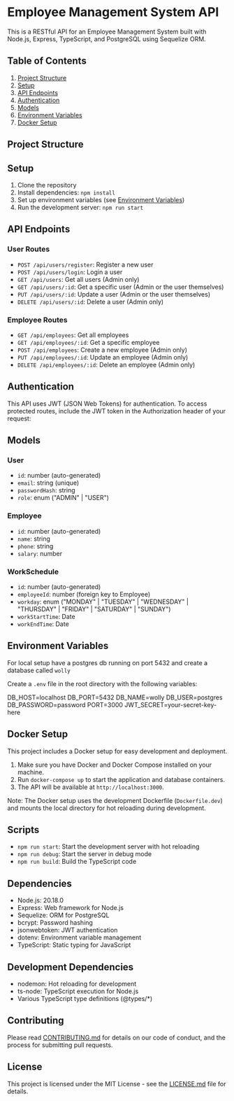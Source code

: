 # Employee Management System API

This is a RESTful API for an Employee Management System built with Node.js, Express, TypeScript, and PostgreSQL using Sequelize ORM.

## Table of Contents

1. [Project Structure](#project-structure)
2. [Setup](#setup)
3. [API Endpoints](#api-endpoints)
4. [Authentication](#authentication)
5. [Models](#models)
6. [Environment Variables](#environment-variables)
7. [Docker Setup](#docker-setup)

## Project Structure

## Setup

1. Clone the repository
2. Install dependencies: `npm install`
3. Set up environment variables (see [Environment Variables](#environment-variables))
4. Run the development server: `npm run start`

## API Endpoints

### User Routes

- `POST /api/users/register`: Register a new user
- `POST /api/users/login`: Login a user
- `GET /api/users`: Get all users (Admin only)
- `GET /api/users/:id`: Get a specific user (Admin or the user themselves)
- `PUT /api/users/:id`: Update a user (Admin or the user themselves)
- `DELETE /api/users/:id`: Delete a user (Admin only)

### Employee Routes

- `GET /api/employees`: Get all employees
- `GET /api/employees/:id`: Get a specific employee
- `POST /api/employees`: Create a new employee (Admin only)
- `PUT /api/employees/:id`: Update an employee (Admin only)
- `DELETE /api/employees/:id`: Delete an employee (Admin only)

## Authentication

This API uses JWT (JSON Web Tokens) for authentication. To access protected routes, include the JWT token in the Authorization header of your request:

## Models

### User

- `id`: number (auto-generated)
- `email`: string (unique)
- `passwordHash`: string
- `role`: enum ("ADMIN" | "USER")

### Employee

- `id`: number (auto-generated)
- `name`: string
- `phone`: string
- `salary`: number

### WorkSchedule

- `id`: number (auto-generated)
- `employeeId`: number (foreign key to Employee)
- `workday`: enum ("MONDAY" | "TUESDAY" | "WEDNESDAY" | "THURSDAY" | "FRIDAY" | "SATURDAY" | "SUNDAY")
- `workStartTime`: Date
- `workEndTime`: Date

## Environment Variables

For local setup have a postgres db running on port 5432 and create a database called `wolly`

Create a `.env` file in the root directory with the following variables:

DB_HOST=localhost
DB_PORT=5432
DB_NAME=wolly
DB_USER=postgres
DB_PASSWORD=password
PORT=3000
JWT_SECRET=your-secret-key-here

## Docker Setup

This project includes a Docker setup for easy development and deployment.

1. Make sure you have Docker and Docker Compose installed on your machine.
2. Run `docker-compose up` to start the application and database containers.
3. The API will be available at `http://localhost:3000`.

Note: The Docker setup uses the development Dockerfile (`Dockerfile.dev`) and mounts the local directory for hot reloading during development.

## Scripts

- `npm run start`: Start the development server with hot reloading
- `npm run debug`: Start the server in debug mode
- `npm run build`: Build the TypeScript code

## Dependencies

- Node.js: 20.18.0
- Express: Web framework for Node.js
- Sequelize: ORM for PostgreSQL
- bcrypt: Password hashing
- jsonwebtoken: JWT authentication
- dotenv: Environment variable management
- TypeScript: Static typing for JavaScript

## Development Dependencies

- nodemon: Hot reloading for development
- ts-node: TypeScript execution for Node.js
- Various TypeScript type definitions (@types/\*)

## Contributing

Please read [CONTRIBUTING.md](CONTRIBUTING.md) for details on our code of conduct, and the process for submitting pull requests.

## License

This project is licensed under the MIT License - see the [LICENSE.md](LICENSE.md) file for details.

